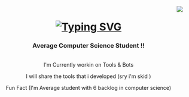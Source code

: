 <img align="right" src="https://visitor-badge.laobi.icu/badge?page_id=BlackSheep47.BlackSheep" />
<h1 align="center">
  <a href="https://git.io/typing-svg">
    <img src="https://readme-typing-svg.herokuapp.com?font=Righteous&size=35&center=true&vCenter=true&duration=2500&pause=500&width=435&lines=Hello+Nerds!;I'm+Ayush+Vaid;Peace+%E2%9C%8C" alt="Typing SVG" />
  </a>
</h1>

<h3 align="center">
  Average Computer Science Student !!
</h3>
</br>

<div align="center">
  I'm Currently workin on Tools & Bots
   
  I will share the tools that i developed (sry i'm skid )

  Fun Fact (I'm Average student with 6 backlog in computer science)
  
</div>

